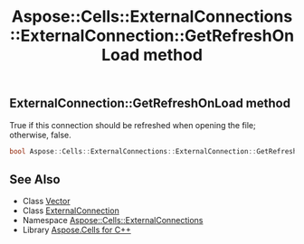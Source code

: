 ﻿---
title: Aspose::Cells::ExternalConnections::ExternalConnection::GetRefreshOnLoad method
linktitle: GetRefreshOnLoad
second_title: Aspose.Cells for C++ API Reference
description: 'Aspose::Cells::ExternalConnections::ExternalConnection::GetRefreshOnLoad method. True if this connection should be refreshed when opening the file; otherwise, false in C++.'
type: docs
weight: 1600
url: /cpp/aspose.cells.externalconnections/externalconnection/getrefreshonload/
---
## ExternalConnection::GetRefreshOnLoad method


True if this connection should be refreshed when opening the file; otherwise, false.

```cpp
bool Aspose::Cells::ExternalConnections::ExternalConnection::GetRefreshOnLoad()
```

## See Also

* Class [Vector](../../../aspose.cells/vector/)
* Class [ExternalConnection](../)
* Namespace [Aspose::Cells::ExternalConnections](../../)
* Library [Aspose.Cells for C++](../../../)
